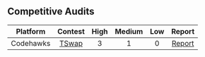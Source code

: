 ## Competitive Audits  

| Platform  | Contest                                               | High | Medium | Low  |                               Report                                 |
| :-------: | :---------------------------------------------------: | :--: | :----: | :--: | :------------------------------------------------------------------: |
| Codehawks | [TSwap](https://codehawks.cyfrin.io/c/2024-06-t-swap) |  3   |   1    | 0    | [Report]() |

